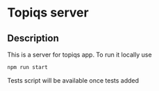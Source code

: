 # Topiqs server

## Description
This is a server for topiqs app.
To run it locally use
```bash
npm run start
```

Tests script will be available once tests added


